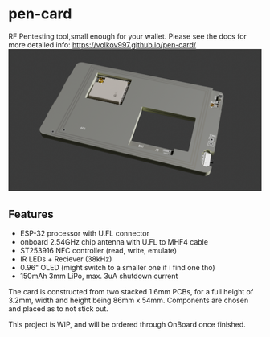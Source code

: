 # pen-card

RF Pentesting tool,small enough for your wallet. Please see the docs for more detailed info: https://volkov997.github.io/pen-card/
![](https://raw.githubusercontent.com/Volkov997/pen-card/refs/heads/master/docs/assets/render.png)

## Features

-   ESP-32 processor with U.FL connector
-   onboard 2.54GHz chip antenna with U.FL to MHF4 cable
-   ST253916 NFC controller (read, write, emulate)
-   IR LEDs + Reciever (38kHz)
-   0.96" OLED (might switch to a smaller one if i find one tho)
-   150mAh 3mm LiPo, max. 3uA shutdown current

The card is constructed from two stacked 1.6mm PCBs, for a full height of 3.2mm, width and height being 86mm x 54mm. Components are chosen and placed as to not stick out.

This project is WIP, and will be ordered through OnBoard once finished.
